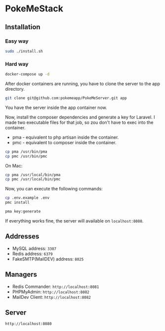 # PokeMeStack

## Installation

### Easy way

```bash
sudo ./install.sh
```


### Hard way
```bash
docker-compose up -d
```

After docker containers are running, you have to clone the server to the app directory.
```bash
git clone git@github.com:pokemeapp/PokeMeServer.git app
```

You have the server inside the app container now.

Now, install the composer dependencies and generate a key for Laravel.
I made two executable files for that job, so zou don't have to exec into the container.

* pma - equivalent to php artisan inside the container.
* pmc - equivalent to composer inside the container.

```bash
cp pma /usr/bin/pma
cp pmc /usr/bin/pmc
```

On Mac:
```bash
cp pma /usr/local/bin/pma
cp pmc /usr/local/bin/pmc
```

Now, you can execute the following commands:
```bash
cp .env.example .env
pmc install
```
```bash
pma key:generate
```

If everything works fine, the server will available on `localhost:8080`.



## Addresses
* MySQL address: `3307`
* Redis address: `6379`
* FakeSMTP(MailDEV) address: `8025`

## Managers
* Redis Commander: `http://localhost:8081`
* PHPMyAdmin: `http://localhost:8082`
* MailDev Client: `http://localhost:8082`

## Server
`http://localhost:8080`
